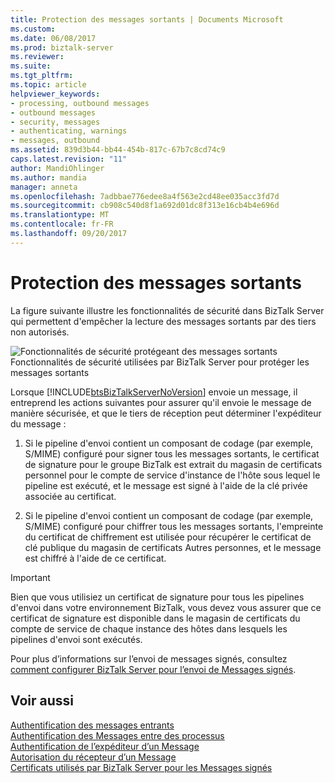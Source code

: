 ```yaml
---
title: Protection des messages sortants | Documents Microsoft
ms.custom: 
ms.date: 06/08/2017
ms.prod: biztalk-server
ms.reviewer: 
ms.suite: 
ms.tgt_pltfrm: 
ms.topic: article
helpviewer_keywords:
- processing, outbound messages
- outbound messages
- security, messages
- authenticating, warnings
- messages, outbound
ms.assetid: 839d3b44-bb44-454b-817c-67b7c8cd74c9
caps.latest.revision: "11"
author: MandiOhlinger
ms.author: mandia
manager: anneta
ms.openlocfilehash: 7adbbae776edee8a4f563e2cd48ee035acc3fd7d
ms.sourcegitcommit: cb908c540d8f1a692d01dc8f313e16cb4b4e696d
ms.translationtype: MT
ms.contentlocale: fr-FR
ms.lasthandoff: 09/20/2017
---
```

# <a name="outbound-message-protection"></a>Protection des messages sortants
La figure suivante illustre les fonctionnalités de sécurité dans BizTalk Server qui permettent d'empêcher la lecture des messages sortants par des tiers non autorisés.  
  
 ![Fonctionnalités de sécurité protégeant des messages sortants](../core/media/ebiz-plan-secoverview-auth-outbound.gif "ebiz_plan_secoverview_auth_outbound")  
Fonctionnalités de sécurité utilisées par BizTalk Server pour protéger les messages sortants  
  
 Lorsque [!INCLUDE[btsBizTalkServerNoVersion](../includes/btsbiztalkservernoversion-md.md)] envoie un message, il entreprend les actions suivantes pour assurer qu'il envoie le message de manière sécurisée, et que le tiers de réception peut déterminer l'expéditeur du message :  
  
1.  Si le pipeline d'envoi contient un composant de codage (par exemple, S/MIME) configuré pour signer tous les messages sortants, le certificat de signature pour le groupe BizTalk est extrait du magasin de certificats personnel pour le compte de service d'instance de l'hôte sous lequel le pipeline est exécuté, et le message est signé à l'aide de la clé privée associée au certificat.  
  
2.  Si le pipeline d'envoi contient un composant de codage (par exemple, S/MIME) configuré pour chiffrer tous les messages sortants, l'empreinte du certificat de chiffrement est utilisée pour récupérer le certificat de clé publique du magasin de certificats Autres personnes, et le message est chiffré à l'aide de ce certificat.  
  
> [!IMPORTANT]
>  Bien que vous utilisiez un certificat de signature pour tous les pipelines d'envoi dans votre environnement BizTalk, vous devez vous assurer que ce certificat de signature est disponible dans le magasin de certificats du compte de service de chaque instance des hôtes dans lesquels les pipelines d'envoi sont exécutés.  
  
 Pour plus d’informations sur l’envoi de messages signés, consultez [comment configurer BizTalk Server pour l’envoi de Messages signés](../core/how-to-configure-biztalk-server-for-sending-signed-messages.md).  
  
## <a name="see-also"></a>Voir aussi  
 [Authentification des messages entrants](../core/inbound-message-authentication.md)   
 [Authentification des Messages entre des processus](../core/authentication-of-messages-between-processes.md)   
 [Authentification de l’expéditeur d’un Message](../core/authenticating-the-sender-of-a-message.md)   
 [Autorisation du récepteur d’un Message](../core/authorizing-the-receiver-of-a-message.md)   
 [Certificats utilisés par BizTalk Server pour les Messages signés](../core/certificates-that-biztalk-server-uses-for-signed-messages.md)